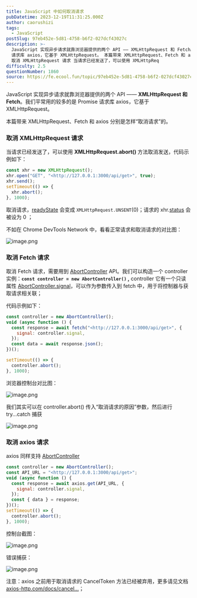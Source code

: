 ```yaml
---
title: JavaScript 中如何取消请求
pubDatetime: 2023-12-19T11:31:25.000Z
author: caorushizi
tags:
  - JavaScript
postSlug: 97eb452e-5d81-4758-b6f2-027dcf43027c
description: >-
  JavaScript 实现异步请求就靠浏览器提供的两个 API —— XMLHttpRequest 和 Fetch。我们平常用的较多的是 Promise
  请求库 axios，它基于 XMLHttpRequest。 本篇带来 XMLHttpRequest、Fetch 和 axios 分别是怎样“取消请求”的。
  取消 XMLHttpRequest 请求 当请求已经发送了，可以使用 XMLHttpReq
difficulty: 2.5
questionNumber: 1860
source: https://fe.ecool.fun/topic/97eb452e-5d81-4758-b6f2-027dcf43027c
---
```


JavaScript 实现异步请求就靠浏览器提供的两个 API —— **XMLHttpRequest 和 Fetch**。我们平常用的较多的是 Promise 请求库 axios，它基于 XMLHttpRequest。

本篇带来 XMLHttpRequest、Fetch 和 axios 分别是怎样“取消请求”的。

### 取消 XMLHttpRequest 请求

当请求已经发送了，可以使用 **XMLHttpRequest.abort()** 方法取消发送，代码示例如下：

```js
const xhr = new XMLHttpRequest();
xhr.open("GET", "<http://127.0.0.1:3000/api/get>", true);
xhr.send();
setTimeout(() => {
  xhr.abort();
}, 1000);
```

取消请求，[readyState](https://developer.mozilla.org/en-US/docs/Web/API/XMLHttpRequest/readyState) 会变成 `XMLHttpRequest.UNSENT`(0)；请求的 xhr.[status](https://developer.mozilla.org/en-US/docs/Web/API/XMLHttpRequest/status) 会被设为 0 ；

不如在 Chrome DevTools Network 中，看看正常请求和取消请求的对比图：

![image.png](https://static.ecool.fun//article/86b6d8c6-1afb-465f-b084-bf4716fab7b2.png)

### 取消 Fetch 请求

取消 Fetch 请求，需要用到 [AbortController](https://developer.mozilla.org/en-US/docs/Web/API/AbortController) API。我们可以构造一个 controller 实例：**`const controller = new AbortController()` ,** controller 它有一个只读属性 [AbortController.signal](https://developer.mozilla.org/en-US/docs/Web/API/AbortSignal)，可以作为参数传入到 fetch 中，用于将控制器与获取请求相关联；

代码示例如下：

```js
const controller = new AbortController();
void (async function () {
  const response = await fetch("<http://127.0.0.1:3000/api/get>", {
    signal: controller.signal,
  });
  const data = await response.json();
})();

setTimeout(() => {
  controller.abort();
}, 1000);
```

浏览器控制台对比图：

![image.png](https://static.ecool.fun//article/3d2f4cfa-dd06-4e83-973a-a2c5c6fbfc7f.png)

我们其实可以在 controller.abort() 传入“取消请求的原因”参数，然后进行 try...catch 捕获

![image.png](https://static.ecool.fun//article/db951d09-396d-44e9-bd3c-5c1857dd0b28.png)

### 取消 axios 请求

axios 同样支持 [AbortController](https://developer.mozilla.org/en-US/docs/Web/API/AbortController)

```js
const controller = new AbortController();
const API_URL = "<http://127.0.0.1:3000/api/get>";
void (async function () {
  const response = await axios.get(API_URL, {
    signal: controller.signal,
  });
  const { data } = response;
})();
setTimeout(() => {
  controller.abort();
}, 1000);
```

控制台截图：

![image.png](https://static.ecool.fun//article/fd990541-a05b-4d70-b802-130a83e47617.png)

错误捕获：

![image.png](https://static.ecool.fun//article/a917101b-364e-43a9-a80f-fe0030ebec20.png)

注意：axios 之前用于取消请求的 CancelToken 方法已经被弃用，更多请见文档 [axios-http.com/docs/cancel…](https://axios-http.com/docs/cancellation)；
